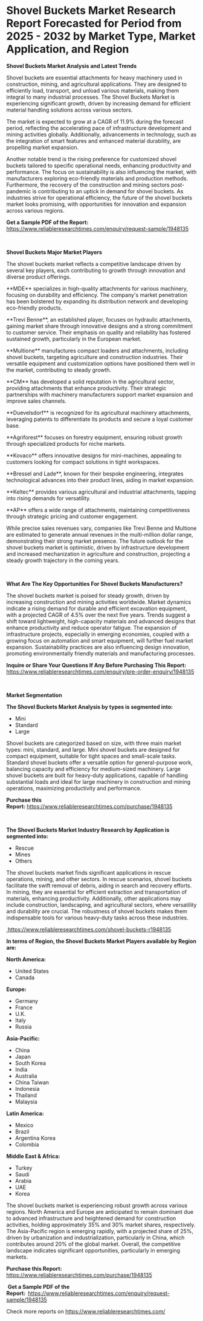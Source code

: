 <p><h1>Shovel Buckets Market Research Report Forecasted for Period from 2025 -  2032 by Market Type, Market Application, and Region</h1></p><p><strong>Shovel Buckets Market Analysis and Latest Trends</strong></p>
<p><p>Shovel buckets are essential attachments for heavy machinery used in construction, mining, and agricultural applications. They are designed to efficiently load, transport, and unload various materials, making them integral to many industrial processes. The Shovel Buckets Market is experiencing significant growth, driven by increasing demand for efficient material handling solutions across various sectors. </p><p>The market is expected to grow at a CAGR of 11.9% during the forecast period, reflecting the accelerating pace of infrastructure development and mining activities globally. Additionally, advancements in technology, such as the integration of smart features and enhanced material durability, are propelling market expansion. </p><p>Another notable trend is the rising preference for customized shovel buckets tailored to specific operational needs, enhancing productivity and performance. The focus on sustainability is also influencing the market, with manufacturers exploring eco-friendly materials and production methods. Furthermore, the recovery of the construction and mining sectors post-pandemic is contributing to an uptick in demand for shovel buckets. As industries strive for operational efficiency, the future of the shovel buckets market looks promising, with opportunities for innovation and expansion across various regions.</p></p>
<p><strong>Get a Sample PDF of the Report:&nbsp;</strong> <a href="https://www.reliableresearchtimes.com/enquiry/request-sample/1948135?utm_campaign=2096&utm_medium=2&utm_source=Github&utm_content=ia&utm_term=19022025&utm_id=shovel-buckets">https://www.reliableresearchtimes.com/enquiry/request-sample/1948135</a></p>
<p>&nbsp;</p>
<p><strong>Shovel Buckets Major Market Players</strong></p>
<p><p>The shovel buckets market reflects a competitive landscape driven by several key players, each contributing to growth through innovation and diverse product offerings. </p><p>**MDE** specializes in high-quality attachments for various machinery, focusing on durability and efficiency. The company's market penetration has been bolstered by expanding its distribution network and developing eco-friendly products.</p><p>**Trevi Benne**, an established player, focuses on hydraulic attachments, gaining market share through innovative designs and a strong commitment to customer service. Their emphasis on quality and reliability has fostered sustained growth, particularly in the European market.</p><p>**Multione** manufactures compact loaders and attachments, including shovel buckets, targeting agriculture and construction industries. Their versatile equipment and customization options have positioned them well in the market, contributing to steady growth.</p><p>**CM** has developed a solid reputation in the agricultural sector, providing attachments that enhance productivity. Their strategic partnerships with machinery manufacturers support market expansion and improve sales channels.</p><p>**Duevelsdorf** is recognized for its agricultural machinery attachments, leveraging patents to differentiate its products and secure a loyal customer base. </p><p>**Agriforest** focuses on forestry equipment, ensuring robust growth through specialized products for niche markets.</p><p>**Kovaco** offers innovative designs for mini-machines, appealing to customers looking for compact solutions in tight workspaces.</p><p>**Bressel and Lade**, known for their bespoke engineering, integrates technological advances into their product lines, aiding in market expansion.</p><p>**Keltec** provides various agricultural and industrial attachments, tapping into rising demands for versatility.</p><p>**AP** offers a wide range of attachments, maintaining competitiveness through strategic pricing and customer engagement.</p><p>While precise sales revenues vary, companies like Trevi Benne and Multione are estimated to generate annual revenues in the multi-million dollar range, demonstrating their strong market presence. The future outlook for the shovel buckets market is optimistic, driven by infrastructure development and increased mechanization in agriculture and construction, projecting a steady growth trajectory in the coming years.</p></p>
<p>&nbsp;</p>
<p><strong>What Are The Key Opportunities For Shovel Buckets Manufacturers?</strong></p>
<p><p>The shovel buckets market is poised for steady growth, driven by increasing construction and mining activities worldwide. Market dynamics indicate a rising demand for durable and efficient excavation equipment, with a projected CAGR of 4.5% over the next five years. Trends suggest a shift toward lightweight, high-capacity materials and advanced designs that enhance productivity and reduce operator fatigue. The expansion of infrastructure projects, especially in emerging economies, coupled with a growing focus on automation and smart equipment, will further fuel market expansion. Sustainability practices are also influencing design innovation, promoting environmentally friendly materials and manufacturing processes.</p></p>
<p><strong>Inquire or Share Your Questions If Any Before Purchasing This Report:</strong> <a href="https://www.reliableresearchtimes.com/enquiry/pre-order-enquiry/1948135?utm_campaign=2096&utm_medium=2&utm_source=Github&utm_content=ia&utm_term=19022025&utm_id=shovel-buckets">https://www.reliableresearchtimes.com/enquiry/pre-order-enquiry/1948135</a></p>
<p>&nbsp;</p>
<p><strong>Market Segmentation</strong></p>
<p><strong>The Shovel Buckets Market Analysis by types is segmented into:</strong></p>
<p><ul><li>Mini</li><li>Standard</li><li>Large</li></ul></p>
<p><p>Shovel buckets are categorized based on size, with three main market types: mini, standard, and large. Mini shovel buckets are designed for compact equipment, suitable for tight spaces and small-scale tasks. Standard shovel buckets offer a versatile option for general-purpose work, balancing capacity and efficiency for medium-sized machinery. Large shovel buckets are built for heavy-duty applications, capable of handling substantial loads and ideal for large machinery in construction and mining operations, maximizing productivity and performance.</p></p>
<p><strong>Purchase this Report:&nbsp;</strong><a href="https://www.reliableresearchtimes.com/purchase/1948135?utm_campaign=2096&utm_medium=2&utm_source=Github&utm_content=ia&utm_term=19022025&utm_id=shovel-buckets">https://www.reliableresearchtimes.com/purchase/1948135</a></p>
<p>&nbsp;</p>
<p><strong>The Shovel Buckets Market Industry Research by Application is segmented into:</strong></p>
<p><ul><li>Rescue</li><li>Mines</li><li>Others</li></ul></p>
<p><p>The shovel buckets market finds significant applications in rescue operations, mining, and other sectors. In rescue scenarios, shovel buckets facilitate the swift removal of debris, aiding in search and recovery efforts. In mining, they are essential for efficient extraction and transportation of materials, enhancing productivity. Additionally, other applications may include construction, landscaping, and agricultural sectors, where versatility and durability are crucial. The robustness of shovel buckets makes them indispensable tools for various heavy-duty tasks across these industries.</p></p>
<p><a href="https://www.reliableresearchtimes.com/shovel-buckets-r1948135?utm_campaign=2096&utm_medium=2&utm_source=Github&utm_content=ia&utm_term=19022025&utm_id=shovel-buckets">&nbsp;https://www.reliableresearchtimes.com/shovel-buckets-r1948135</a></p>
<p><strong>In terms of Region, the Shovel Buckets Market Players available by Region are:</strong></p>
<p>
    <p> <strong> North America: </strong>
        <ul>
            <li>United States</li>
            <li>Canada</li>
        </ul>
        </p> 
    <p> <strong> Europe: </strong>
        <ul>
            <li>Germany</li>
            <li>France</li>
            <li>U.K.</li>
            <li>Italy</li>
            <li>Russia</li>
        </ul>
        </p> 
    <p> <strong> Asia-Pacific: </strong>
        <ul>
            <li>China</li>
            <li>Japan</li>
            <li>South Korea</li>
            <li>India</li>
            <li>Australia</li>
            <li>China Taiwan</li>
            <li>Indonesia</li>
            <li>Thailand</li>
            <li>Malaysia</li>
        </ul>
        </p> 
    <p> <strong> Latin America: </strong>
        <ul>
            <li>Mexico</li>
            <li>Brazil</li>
            <li>Argentina Korea</li>
            <li>Colombia</li>
        </ul>
        </p> 
    <p> <strong> Middle East & Africa: </strong>
        <ul>
            <li>Turkey</li>
            <li>Saudi</li>
            <li>Arabia</li>
            <li>UAE</li>
            <li>Korea</li>
        </ul>
    </p>
    </p>
<p><p>The shovel buckets market is experiencing robust growth across various regions. North America and Europe are anticipated to remain dominant due to advanced infrastructure and heightened demand for construction activities, holding approximately 35% and 30% market shares, respectively. The Asia-Pacific region is emerging rapidly, with a projected share of 25%, driven by urbanization and industrialization, particularly in China, which contributes around 20% of the global market. Overall, the competitive landscape indicates significant opportunities, particularly in emerging markets.</p></p>
<p><strong>Purchase this Report: </strong><a href="https://www.reliableresearchtimes.com/purchase/1948135?utm_campaign=2096&utm_medium=2&utm_source=Github&utm_content=ia&utm_term=19022025&utm_id=shovel-buckets">https://www.reliableresearchtimes.com/purchase/1948135</a></p>
<p>&nbsp;<strong>Get a Sample PDF of the Report:&nbsp;&nbsp;</strong><a href="https://www.reliableresearchtimes.com/enquiry/request-sample/1948135?utm_campaign=2096&utm_medium=2&utm_source=Github&utm_content=ia&utm_term=19022025&utm_id=shovel-buckets">https://www.reliableresearchtimes.com/enquiry/request-sample/1948135</a></p>
<p><strong></strong></p>
<p>Check more reports on <a href="https://www.reliableresearchtimes.com/?utm_campaign=2096&utm_medium=2&utm_source=Github&utm_content=ia&utm_term=19022025&utm_id=shovel-buckets">https://www.reliableresearchtimes.com/</a></p>
